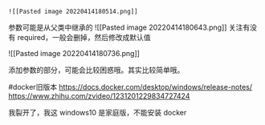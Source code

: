 	![[Pasted image 20220414180514.png]]

参数可能是从父类中继承的
![[Pasted image 20220414180643.png]]
关注有没有 required，一般会删掉，然后修改成默认值

![[Pasted image 20220414180736.png]]

添加参数的部分，可能会比较困惑哦。其实比较简单哦。

#docker旧版本
https://docs.docker.com/desktop/windows/release-notes/
https://www.zhihu.com/zvideo/1231201229834727424

我裂开了，我这 windows10 是家庭版，不能安装 docker
